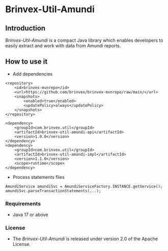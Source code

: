 # Brinvex-Util-Amundi

## Introduction

_Brinvex-Util-Amundi_ is a compact Java library which enables developers 
to easily extract and work with data from Amundi reports.

## How to use it
 
- Add dependencies
````
<repository>
    <id>brinvex-mvnrepo</id>
    <url>https://github.com/brinvex/brinvex-mvnrepo/raw/main/</url>
    <snapshots>
        <enabled>true</enabled>
        <updatePolicy>always</updatePolicy>
    </snapshots>
</repository>

<dependency>
    <groupId>com.brinvex.util</groupId>
    <artifactId>brinvex-util-amundi-api</artifactId>
    <version>1.0.0</version>
</dependency>
<dependency>
    <groupId>com.brinvex.util</groupId>
    <artifactId>brinvex-util-amundi-impl</artifactId>
    <version>1.1.0</version>
    <scope>runtime</scope>
</dependency>
````
- Process statements files 
````
AmundiService amundiSvc = AmundiServiceFactory.INSTANCE.getService();
amundiSvc.parseTransactionStatements(...); 
````

### Requirements
- Java 17 or above

### License

- The _Brinvex-Util-Amundi_ is released under version 2.0 of the Apache License.
